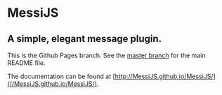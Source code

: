 # MessiJS

## A simple, elegant message plugin.

This is the Github Pages branch. See the [master branch](https://github.com/MessiJS/MessiJS/) for the main README file.

The documentation can be found at [http://MessiJS.github.io/MessiJS/](//MessiJS.github.io/MessiJS/).
